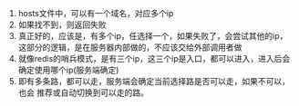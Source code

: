1. hosts文件中，可以有一个域名，对应多个ip
2. 如果找不到，则返回失败
3. 真正好的，应该是，有多个ip，任选择一个，如果失败了，会尝试其他的ip，这部分的逻辑，是在服务器内部做的，不应该交给外部调用者做
4. 就像redis的哨兵模式，是有三个ip，这三个ip是入口，都可以进入，进入后会确定使用哪个ip(服务端确定)
5. 即有多条路，都可以走，服务端会确定当前选择路是否可以走，如果不可以，也会 推荐或自动切换到可以走的路。